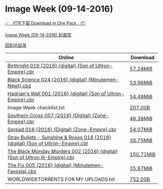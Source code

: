 # Image Week (09-14-2016)

[✅&emsp;打包下载 Download in One Pack&emsp;📦](https://pan.baidu.com/s/1sl2vxEX)

[Image Week (09-14-2016) 封面赏](/https://github.com/alicewish/markdown/blob/master/cover/Image-Week-09-14-2016-Covers.md)



[回到总目录](https://github.com/alicewish/markdown/blob/master/Catalogs.md)



Online | Download
--- | ---
[Birthright 019 (2016) (digital) (Son of Ultron-Empire).cbr](https://github.com/alicewish/markdown/blob/master/comic/Birthright-019-2016-digital-Son-of-Ultron-Empire-cbr.md) | [57.24MiB](https://pan.baidu.com/s/1sl2vxEX#list/path=%2FImage%20Week%202016%20Q3%2FImage%20Week%20%2809-14-2016%29%2F%E3%82%AD%E3%82%B9%E3%82%B9%E3%82%AB%E3%82%BD%E3%82%B1%E3%82%B9%E3%82%B3%E3%82%BF%E3%82%AA%E3%82%A4%E3%82%A2%E3%82%B3%E3%82%A2%E3%82%BB%E3%82%B7%E3%82%A8%E3%82%AF%E3%82%AD%E3%82%B5%E3%82%B7%E3%82%A4%E3%82%B1%E3%82%AD%E3%82%A2%E3%82%AB%E3%82%B3%E3%82%B7%E3%82%B9%E3%82%A2%E3%82%BB%E3%82%B5&parentPath=%2FImage%20Week%202016%20Q3)
[Black Science 024 (2016) (digital) (Minutemen-Newt).cbz](https://github.com/alicewish/markdown/blob/master/comic/Black-Science-024-2016-digital-Minutemen-Newt-cbz.md) | [53.96MiB](https://pan.baidu.com/s/1sl2vxEX#list/path=%2FImage%20Week%202016%20Q3%2FImage%20Week%20%2809-14-2016%29%2F%E3%82%B9%E3%82%B5%E3%82%B3%E3%82%BB%E3%82%B9%E3%82%BF%E3%82%AA%E3%82%A6%E3%82%BF%E3%82%A2%E3%82%AA%E3%82%AA%E3%82%AA%E3%82%B3%E3%82%AB%E3%82%AB%E3%82%BB%E3%82%B9%E3%82%B7%E3%82%B9%E3%82%AD%E3%82%AF%E3%82%A4%E3%82%AD%E3%82%AB%E3%82%A8%E3%82%AB%E3%82%A6%E3%82%AA%E3%82%BB%E3%82%BD%E3%82%B5&parentPath=%2FImage%20Week%202016%20Q3)
[Hadrian's Wall 001 (2016) (digital) (Son of Ultron-Empire).cbr](https://github.com/alicewish/markdown/blob/master/comic/Hadrians-Wall-001-2016-digital-Son-of-Ultron-Empire-cbr.md) | [54.48MiB](https://pan.baidu.com/s/1sl2vxEX#list/path=%2FImage%20Week%202016%20Q3%2FImage%20Week%20%2809-14-2016%29%2F%E3%82%B3%E3%82%B7%E3%82%B5%E3%82%BF%E3%82%B3%E3%82%B3%E3%82%BF%E3%82%AA%E3%82%AB%E3%82%B5%E3%82%AB%E3%82%B9%E3%82%B7%E3%82%AD%E3%82%A6%E3%82%B5%E3%82%AF%E3%82%AA%E3%82%B5%E3%82%B1%E3%82%B3%E3%82%B1%E3%82%B7%E3%82%A4%E3%82%B3%E3%82%BB%E3%82%A2%E3%82%A4%E3%82%AF%E3%82%BB%E3%82%AF%E3%82%B1&parentPath=%2FImage%20Week%202016%20Q3)
Image Week checklist.txt | [207.00B](https://pan.baidu.com/s/1sl2vxEX#list/path=%2FImage%20Week%202016%20Q3%2FImage%20Week%20%2809-14-2016%29%2F%E3%82%A2%E3%82%A2%E3%82%AA%E3%82%AA%E3%82%BD%E3%82%B9%E3%82%B3%E3%82%B7%E3%82%AA%E3%82%B1%E3%82%A8%E3%82%A6%E3%82%A4%E3%82%A2%E3%82%B5%E3%82%B9%E3%82%BD%E3%82%AA%E3%82%BD%E3%82%A8%E3%82%B7%E3%82%B9%E3%82%B1%E3%82%AB%E3%82%B3%E3%82%B5%E3%82%A2%E3%82%A2%E3%82%B7%E3%82%A4%E3%82%BF%E3%82%AB&parentPath=%2FImage%20Week%202016%20Q3)
[Southern Cross 007 (2016) (Digital) (Zone-Empire).cbr](https://github.com/alicewish/markdown/blob/master/comic/Southern-Cross-007-2016-Digital-Zone-Empire-cbr.md) | [46.39MiB](https://pan.baidu.com/s/1sl2vxEX#list/path=%2FImage%20Week%202016%20Q3%2FImage%20Week%20%2809-14-2016%29%2F%E3%82%B1%E3%82%AB%E3%82%A2%E3%82%AF%E3%82%B5%E3%82%A8%E3%82%BB%E3%82%AB%E3%82%A6%E3%82%B9%E3%82%BD%E3%82%B7%E3%82%A8%E3%82%AB%E3%82%B9%E3%82%B3%E3%82%A6%E3%82%A4%E3%82%AA%E3%82%BB%E3%82%BB%E3%82%B3%E3%82%AF%E3%82%A8%E3%82%A4%E3%82%AF%E3%82%A2%E3%82%B5%E3%82%A4%E3%82%B7%E3%82%BF%E3%82%A4&parentPath=%2FImage%20Week%202016%20Q3)
[Spread 016 (2016) (Digital) (Zone-Empire).cbr](https://github.com/alicewish/markdown/blob/master/comic/Spread-016-2016-Digital-Zone-Empire-cbr.md) | [54.07MiB](https://pan.baidu.com/s/1sl2vxEX#list/path=%2FImage%20Week%202016%20Q3%2FImage%20Week%20%2809-14-2016%29%2F%E3%82%B7%E3%82%B3%E3%82%BF%E3%82%B1%E3%82%AB%E3%82%AF%E3%82%BB%E3%82%A6%E3%82%A2%E3%82%B7%E3%82%BF%E3%82%B5%E3%82%AD%E3%82%B1%E3%82%B3%E3%82%A4%E3%82%AF%E3%82%BB%E3%82%A2%E3%82%BD%E3%82%A4%E3%82%A4%E3%82%AB%E3%82%A6%E3%82%B5%E3%82%BF%E3%82%A4%E3%82%A8%E3%82%AD%E3%82%AB%E3%82%AF%E3%82%AA&parentPath=%2FImage%20Week%202016%20Q3)
[Stray Bullets - Sunshine & Roses 018 (2016) (digital) (Son of Ultron-Empire).cbr](https://github.com/alicewish/markdown/blob/master/comic/Stray-Bullets-Sunshine-Roses-018-2016-digital-Son-of-Ultron-Empire-cbr.md) | [38.75MiB](https://pan.baidu.com/s/1sl2vxEX#list/path=%2FImage%20Week%202016%20Q3%2FImage%20Week%20%2809-14-2016%29%2F%E3%82%A4%E3%82%A6%E3%82%AB%E3%82%B9%E3%82%AF%E3%82%B9%E3%82%BD%E3%82%B9%E3%82%A2%E3%82%A4%E3%82%A4%E3%82%B3%E3%82%B1%E3%82%B7%E3%82%B9%E3%82%AA%E3%82%AA%E3%82%BD%E3%82%AD%E3%82%BD%E3%82%AB%E3%82%AF%E3%82%B3%E3%82%B7%E3%82%BB%E3%82%AA%E3%82%B3%E3%82%AD%E3%82%AA%E3%82%B1%E3%82%A8%E3%82%A4&parentPath=%2FImage%20Week%202016%20Q3)
[The Black Monday Murders 002 (2016) (digital) (Son of Ultron III-Empire).cbr](https://github.com/alicewish/markdown/blob/master/comic/Black-Monday-Murders-002-2016-digital-Son-of-Ultron-III-Empire-cbr.md) | [150.71MiB](https://pan.baidu.com/s/1sl2vxEX#list/path=%2FImage%20Week%202016%20Q3%2FImage%20Week%20%2809-14-2016%29%2F%E3%82%A8%E3%82%BB%E3%82%A6%E3%82%B9%E3%82%A2%E3%82%BD%E3%82%AA%E3%82%AF%E3%82%A2%E3%82%A4%E3%82%BD%E3%82%A8%E3%82%AB%E3%82%A8%E3%82%B9%E3%82%B1%E3%82%AA%E3%82%A2%E3%82%BF%E3%82%A4%E3%82%A8%E3%82%BD%E3%82%B5%E3%82%B1%E3%82%A6%E3%82%A4%E3%82%BB%E3%82%AF%E3%82%A6%E3%82%BF%E3%82%AF%E3%82%B5&parentPath=%2FImage%20Week%202016%20Q3)
[The Fix 005 (2016) (digital) (Minutemen-Faessla).cbz](https://github.com/alicewish/markdown/blob/master/comic/Fix-005-2016-digital-Minutemen-Faessla-cbz.md) | [35.87MiB](https://pan.baidu.com/s/1sl2vxEX#list/path=%2FImage%20Week%202016%20Q3%2FImage%20Week%20%2809-14-2016%29%2F%E3%82%BF%E3%82%AA%E3%82%B7%E3%82%A6%E3%82%AD%E3%82%AA%E3%82%AB%E3%82%BD%E3%82%AA%E3%82%BB%E3%82%A8%E3%82%A4%E3%82%A8%E3%82%B9%E3%82%B3%E3%82%BB%E3%82%B5%E3%82%B5%E3%82%B7%E3%82%A6%E3%82%B9%E3%82%A8%E3%82%AF%E3%82%B7%E3%82%BD%E3%82%B1%E3%82%BF%E3%82%A2%E3%82%AD%E3%82%B5%E3%82%B7%E3%82%AB&parentPath=%2FImage%20Week%202016%20Q3)
WORLDWIDETORRENTS FOR MY UPLOADS.txt | [752.00B](https://pan.baidu.com/s/1sl2vxEX#list/path=%2FImage%20Week%202016%20Q3%2FImage%20Week%20%2809-14-2016%29%2F%E3%82%A6%E3%82%BF%E3%82%B1%E3%82%AB%E3%82%A8%E3%82%AA%E3%82%B3%E3%82%A2%E3%82%A6%E3%82%AF%E3%82%A2%E3%82%B7%E3%82%B7%E3%82%AD%E3%82%BD%E3%82%B5%E3%82%AB%E3%82%B3%E3%82%AF%E3%82%BF%E3%82%A4%E3%82%B9%E3%82%AA%E3%82%AB%E3%82%BD%E3%82%B9%E3%82%A2%E3%82%B3%E3%82%AD%E3%82%B9%E3%82%B7%E3%82%B3&parentPath=%2FImage%20Week%202016%20Q3)
